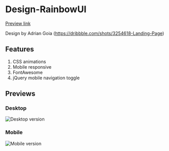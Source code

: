 # Design-RainbowUI
[Preview link](http://mark-eriksson.com/work/designs/RainbowUI)

Design by Adrian Goia (https://dribbble.com/shots/3254618-Landing-Page)

## Features
1. CSS animations
2. Mobile responsive
3. FontAwesome
4. jQuery mobile navigation toggle

## Previews

### Desktop
![Desktop version](https://markshall.github.io/screenshots/RainbowUI/desktop.png)

### Mobile
![Mobile version](https://markshall.github.io/screenshots/RainbowUI/mobile.png)
